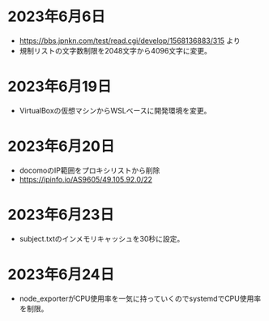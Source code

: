 # 2023年6月6日

- https://bbs.jpnkn.com/test/read.cgi/develop/1568136883/315 より
- 規制リストの文字数制限を2048文字から4096文字に変更。

# 2023年6月19日

- VirtualBoxの仮想マシンからWSLベースに開発環境を変更。

# 2023年6月20日

- docomoのIP範囲をプロキシリストから削除
- https://ipinfo.io/AS9605/49.105.92.0/22

# 2023年6月23日

- subject.txtのインメモリキャッシュを30秒に設定。

# 2023年6月24日

- node_exporterがCPU使用率を一気に持っていくのでsystemdでCPU使用率を制限。
